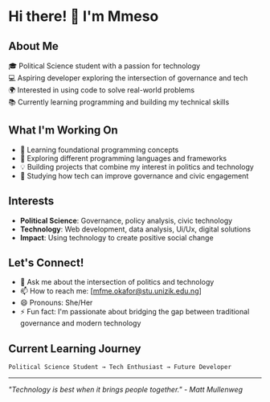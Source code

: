 # Hi there! 👋 I'm Mmeso

## About Me
🎓 Political Science student with a passion for technology  
💻 Aspiring developer exploring the intersection of governance and tech  
🌍 Interested in using code to solve real-world problems  
📚 Currently learning programming and building my technical skills  

## What I'm Working On
- 🔭 Learning foundational programming concepts
- 🌱 Exploring different programming languages and frameworks
- 💡 Building projects that combine my interest in politics and technology
- 📖 Studying how tech can improve governance and civic engagement

## Interests
- **Political Science**: Governance, policy analysis, civic technology
- **Technology**: Web development, data analysis, Ui/Ux, digital solutions
- **Impact**: Using technology to create positive social change

## Let's Connect!
- 💬 Ask me about the intersection of politics and technology
- 📫 How to reach me: [mfme.okafor@stu.unizik.edu.ng]
- 😄 Pronouns: She/Her
- ⚡ Fun fact: I'm passionate about bridging the gap between traditional governance and modern technology

## Current Learning Journey
```
Political Science Student → Tech Enthusiast → Future Developer
```

---
*"Technology is best when it brings people together." - Matt Mullenweg*
